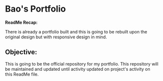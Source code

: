 # Bao's Portfolio

**ReadMe Recap:**

There is already a portfolio built and this is going to be rebuilt upon the original design but with responsive design in mind.


## Objective:

This is going to be the official repository for my portfolio. This repository will be maintained and updated until activity updated on project's activity on this ReadMe file.